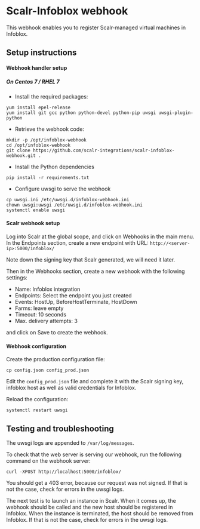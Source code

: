 # Scalr-Infoblox webhook

This webhook enables you to register Scalr-managed virtual machines in Infoblox.

## Setup instructions

#### Webhook handler setup

##### On Centos 7 / RHEL 7

- Install the required packages:
```
yum install epel-release
yum install git gcc python python-devel python-pip uwsgi uwsgi-plugin-python
```
- Retrieve the webhook code:
```
mkdir -p /opt/infoblox-webhook
cd /opt/infoblox-webhook
git clone https://github.com/scalr-integrations/scalr-infoblox-webhook.git .
```
- Install the Python dependencies
```
pip install -r requirements.txt
```
- Configure uwsgi to serve the webhook
```
cp uwsgi.ini /etc/uwsgi.d/infoblox-webhook.ini
chown uwsgi:uwsgi /etc/uwsgi.d/infoblox-webhook.ini
systemctl enable uwsgi
```

#### Scalr webhook setup

Log into Scalr at the global scope, and click on Webhooks in the main menu.
In the Endpoints section, create a new endpoint with URL: `http://<server-ip>:5000/infoblox/`

Note down the signing key that Scalr generated, we will need it later.


Then in the Webhooks section, create a new webhook with the following settings:
- Name: Infoblox integration
- Endpoints: Select the endpoint you just created
- Events: HostUp, BeforeHostTerminate, HostDown
- Farms: leave empty
- Timeout: 10 seconds
- Max. delivery attempts: 3

and click on Save to create the webhook.


#### Webhook configuration

Create the production configuration file:
```
cp config.json config_prod.json
```

Edit the `config_prod.json` file and complete it with the Scalr signing key, infoblox host as well as valid credentials for Infoblox.

Reload the configuration:
```
systemctl restart uwsgi
```

## Testing and troubleshooting

The uwsgi logs are appended to `/var/log/messages`.

To check that the web server is serving our webhook, run the following command on the webhook server:
```
curl -XPOST http://localhost:5000/infoblox/
```

You should get a 403 error, because our request was not signed. If that is not the case, check for errors in the uwsgi logs.

The next test is to launch an instance in Scalr. When it comes up, the webhook should be called and the new host should be registered in Infoblox. When the instance is terminated, the host should be removed from Infoblox. If that is not the case, check for errors in the uwsgi logs.





